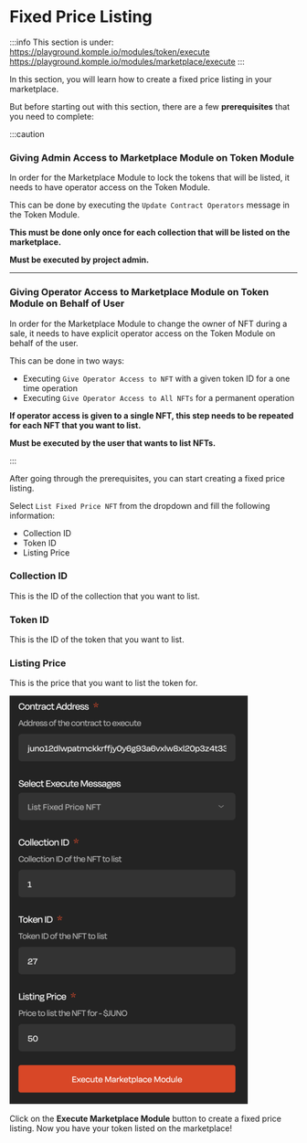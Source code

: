 # Fixed Price Listing

:::info
This section is under:  
https://playground.komple.io/modules/token/execute  
https://playground.komple.io/modules/marketplace/execute
:::

In this section, you will learn how to create a fixed price listing in your marketplace.

But before starting out with this section, there are a few **prerequisites** that you need to complete:

:::caution
### Giving Admin Access to Marketplace Module on Token Module

In order for the Marketplace Module to lock the tokens that will be listed, it needs to have operator access on the Token Module.

This can be done by executing the `Update Contract Operators` message in the Token Module.

**This must be done only once for each collection that will be listed on the marketplace.**

**Must be executed by project admin.**

---

### Giving Operator Access to Marketplace Module on Token Module on Behalf of User

In order for the Marketplace Module to change the owner of NFT during a sale, it needs to have explicit operator access on the Token Module on behalf of the user.

This can be done in two ways:

- Executing `Give Operator Access to NFT` with a given token ID for a one time operation
- Executing `Give Operator Access to All NFTs` for a permanent operation

**If operator access is given to a single NFT, this step needs to be repeated for each NFT that you want to list.**

**Must be executed by the user that wants to list NFTs.**

:::

After going through the prerequisites, you can start creating a fixed price listing.

Select `List Fixed Price NFT` from the dropdown and fill the following information:

- Collection ID
- Token ID
- Listing Price

### Collection ID

This is the ID of the collection that you want to list.

### Token ID

This is the ID of the token that you want to list.

### Listing Price

This is the price that you want to list the token for.

![List Fixed Price NFT](/playground-guides/marketplaces/list-fixed-price.png)

Click on the **Execute Marketplace Module** button to create a fixed price listing. Now you have your token listed on the marketplace!
